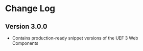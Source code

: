 Change Log
==============

Version 3.0.0
-------------

- Contains production-ready snippet versions of the UEF 3 Web Components
